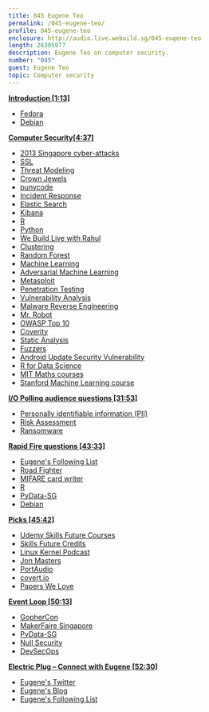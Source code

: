 ```yaml
---
title: 045 Eugene Teo
permalink: /045-eugene-teo/
profile: 045-eugene-teo
enclosure: http://audio.live.webuild.sg/045-eugene-teo
length: 26305977
description: Eugene Teo on computer security.
number: "045"
guest: Eugene Teo
topic: Computer security
---
```


**[Introduction [1:13]](#t=1:13)**

- [Fedora](https://getfedora.org/)
- [Debian](https://www.debian.org/)

**[Computer Security[4:37]](#t=4:37)**

- [2013 Singapore cyber-attacks](https://en.wikipedia.org/wiki/2013_Singapore_cyberattacks)
- [SSL](https://en.wikipedia.org/wiki/Transport_Layer_Security)
- [Threat Modeling](https://www.owasp.org/index.php/Application_Threat_Modeling)
- [Crown Jewels](http://www.computerweekly.com/opinion/Security-Think-Tank-Identify-and-protect-the-crown-jewels)
- [punycode](https://en.wikipedia.org/wiki/Punycode)
- [Incident Response](https://www.sans.org/reading-room/whitepapers/analyst/incident-response-fight-35342)
- [Elastic Search](https://www.elastic.co/products/elasticsearch)
- [Kibana](https://www.elastic.co/products/kibana)
- [R](https://en.wikipedia.org/wiki/R_(programming_language))
- [Python](https://www.python.org/)
- [We Build Live with Rahul](http://live.webuild.sg/042-rahul-gokul/)
- [Clustering](https://en.wikipedia.org/wiki/Cluster_analysis)
- [Random Forest](https://en.wikipedia.org/wiki/Random_forest)
- [Machine Learning](https://en.wikipedia.org/wiki/Machine_learning)
- [Adversarial Machine Learning](https://en.wikipedia.org/wiki/Adversarial_machine_learning)
- [Metasploit](https://www.metasploit.com/)
- [Penetration Testing](https://en.wikipedia.org/wiki/Penetration_test)
- [Vulnerability Analysis](https://www.cert.org/vulnerability-analysis/)
- [Malware Reverse Engineering](https://www.sans.org/course/reverse-engineering-malware-malware-analysis-tools-techniques)
- [Mr. Robot](https://en.wikipedia.org/wiki/Mr._Robot_(TV_series))
- [OWASP Top 10](https://www.owasp.org/index.php/OWASP_Top_Ten_Cheat_Sheet)
- [Coverity](https://www.coverity.com/)
- [Static Analysis](https://en.wikipedia.org/wiki/Static_program_analysis)
- [Fuzzers](https://en.wikipedia.org/wiki/Fuzzing)
- [Android Update Security Vulnerability](https://www.bitsighttech.com/blog/ragentek-android-ota-update-mechanism-vulnerable-to-mitm-attack)
- [R for Data Science](http://r4ds.had.co.nz/)
- [MIT Maths courses](https://ocw.mit.edu/courses/mathematics/)
- [Stanford Machine Learning course](https://www.coursera.org/learn/machine-learning)

**[I/O Polling audience questions [31:53]](#t=31:53)**

- [Personally identifiable information (PII)](https://en.wikipedia.org/wiki/Personally_identifiable_information)
- [Risk Assessment](https://www.sans.org/reading-room/whitepapers/auditing/overview-threat-risk-assessment-76)
- [Ransomware](https://en.wikipedia.org/wiki/Ransomware)

**[Rapid Fire questions [43:33]](#t=43:33)**

- [Eugene's Following List](https://twitter.com/eugeneteo/following)
- [Road Fighter](http://www.retrogames.cz/play_065-NES.php?language=EN)
- [MIFARE card writer](https://www.mifare.net/en/products/tools/reader-kit/)
- [R](https://en.wikipedia.org/wiki/R_(programming_language))
- [PyData-SG](https://www.meetup.com/PyData-SG/)
- [Debian](https://www.debian.org/)

**[Picks [45:42]](#t=45:42)**

- [Udemy Skills Future Courses](https://www.udemy.com/collection/skillsfuture/all-courses)
- [Skills Future Credits](http://www.skillsfuture.sg/credit)
- [Linux Kernel Podcast](http://www.kernelpodcast.org/)
- [Jon Masters](https://twitter.com/jonmasters)
- [PortAudio](http://www.portaudio.com/)
- [covert.io](http://covert.io/)
- [Papers We Love](http://paperswelove.org/)

**[Event Loop [50:13]](#t=50:13)**

- [GopherCon](https://2017.gophercon.sg/)
- [MakerFaire Singapore](http://makerfairesingapore.com/)
- [PyData-SG](https://www.meetup.com/PyData-SG/)
- [Null Security](https://www.meetup.com/Null-Singapore-The-Open-Security-Community/)
- [DevSecOps](https://www.meetup.com/DevSecOps-Singapore/)

**[Electric Plug  – Connect with Eugene [52:30]](#t=52:30)**

- [Eugene's Twitter](https://twitter.com/eugeneteo)
- [Eugene's Blog](https://temasek.org/)
- [Eugene's Following List](https://twitter.com/eugeneteo/following)
